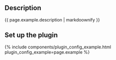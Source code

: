 ## Description

{{ page.example.description | markdoownify }}

## Set up the plugin

{% include components/plugin_config_example.html plugin_config_example=page.example %}
